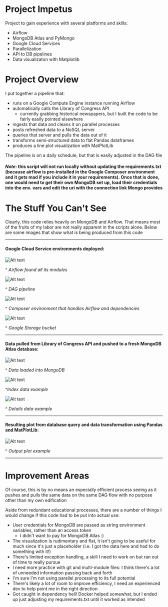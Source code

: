 # Project Impetus

Project to gain experience with several platforms and skills:
 - Airflow
 - MongoDB Atlas and PyMongo
 - Google Cloud Services
 - Parallelization
 - API to DB pipelines
 - Data visualizaton with Matplotlib

# Project Overview

I put together a pipeline that:
 - runs on a Google Compute Engine instance running Airflow
 - automatically calls the Library of Congress API
   - currently grabbing historical newspapers, but I built the code to be fairly easily pointed elsewhere
 - ingests that data and cleans it on parallel processes
 - posts refreshed data to a NoSQL server
 - queries that server and pulls the data out of it
 - transforms semi-structured data to flat Pandas dataframes
 - produces a line plot visualization with MatPlotLib

The pipeline is on a daily schedule, but that is easily adjusted in the DAG file

#### _Note_: this script will not run locally without updating the requirements.txt (because airflow is pre-installed in the Google Composer environment and it gets mad if you include it in your requirements). Once that is done, one would need to get their own MongoDB set up, load their credentials into the env. vars and edit the uri with the connection link Mongo provides

# The Stuff You Can't See

Clearly, this code relies heavily on MongoDB and Airflow. That means most of the fruits of my labor are not really apparent in the scripts alone. Below are some images that show what is being produced from this code

----------------------------------------------------------------------------------------------------------------------------------------

#### Google Cloud Service environments deployed:

![Alt text](/documentation/Airflow_DAG_prerun.png?raw=true "DAG Tree")

^ _Airflow found all its modules_



![Alt text](/documentation/Airflow_DAG_pipeline.png?raw=true "DAG Code deployed")

^ _DAG pipeline_



![Alt text](/documentation/GCS_Composer_Environment.png?raw=true "Google Composer environment")

^ _Composer environment that handles Airflow and dependencies_



![Alt text](/documentation/GCS_Bucket.png?raw=true "Data loaded into GCS bucket")

^ _Google Storage bucket_

----------------------------------------------------------------------------------------------------------------------------------------

#### Data pulled from Library of Congress API and pushed to a fresh MongoDB Atlas database:

![Alt text](/documentation/MongoDB_Loaded.png?raw=true "Data loaded into MongoDB")

^ _Data loaded into MongoDB_



![Alt text](/documentation/MongoIndex_Loaded.png?raw=true "Index data example")

^_Index data example_



![Alt text](/documentation/MongoDetail_Loaded.png?raw=true "Details data example")

^ _Details data example_

----------------------------------------------------------------------------------------------------------------------------------------

#### Resulting plot from database query and data transformation using Pandas and MatPlotLib:

![Alt text](/documentation/newspaper_freq.png?raw=true "Output plot example")

^ _Output plot example_

----------------------------------------------------------------------------------------------------------------------------------------

# Improvement Areas

Of course, this is by no means an especially efficient process seeing as it pushes and pulls the same data on the same DAG flow with no purpose other than my own edification 

Aside from redundant educational processes, there are a number of things I would change if this code had to be put into actual use:
 - User credentials for MongoDB are passed as string environment variables, rather than an access token
   - I didn't want to pay for MongoDB Atlas :)
 - The visualization is rudimentary and flat, it isn't going to be useful for much since it's just a placeholder (i.e. I got the data here and had to do something with it!)
 - There's limited exception handling, a skill I need to work on but ran out of time to really pursue
 - I need more practice with git and multi-module files: I think there's a lot of unneeded information passing back and forth
 - I'm sure I'm not using parallel processing to its full potential
 - There's likely a lot of room to improve efficiency, I need an experienced dev to help point me in the right direction
 - Got caught in dependency hell! Docker helped somewhat, but I ended up just adjusting my requirements.txt until it worked as intended

